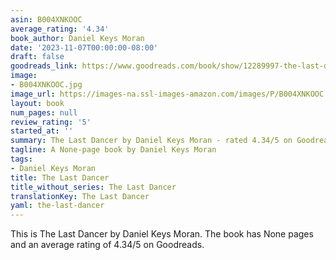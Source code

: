 ```yaml
---
asin: B004XNKOOC
average_rating: '4.34'
book_author: Daniel Keys Moran
date: '2023-11-07T00:00:00-08:00'
draft: false
goodreads_link: https://www.goodreads.com/book/show/12289997-the-last-dancer
image:
- B004XNKOOC.jpg
image_url: https://images-na.ssl-images-amazon.com/images/P/B004XNKOOC.01._SCLZZZZZZZ.jpg
layout: book
num_pages: null
review_rating: '5'
started_at: ''
summary: The Last Dancer by Daniel Keys Moran - rated 4.34/5 on Goodreads
tagline: A None-page book by Daniel Keys Moran
tags:
- Daniel Keys Moran
title: The Last Dancer
title_without_series: The Last Dancer
translationKey: The Last Dancer
yaml: the-last-dancer
---
```


This is The Last Dancer by Daniel Keys Moran. The book has None pages and an average rating of 4.34/5 on Goodreads.